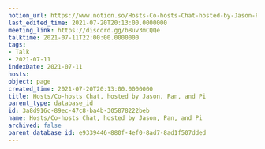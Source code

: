 ```yaml
---
notion_url: https://www.notion.so/Hosts-Co-hosts-Chat-hosted-by-Jason-Pan-and-Pi-3a8d916c89ec47c8ba4b305878222beb
last_edited_time: 2021-07-20T20:13:00.0000000
meeting_link: https://discord.gg/bBuv3mCQQe
talktime: 2021-07-11T22:00:00.0000000
tags:
- Talk
- 2021-07-11
indexDate: 2021-07-11
hosts: 
object: page
created_time: 2021-07-20T20:13:00.0000000
title: Hosts/Co-hosts Chat, hosted by Jason, Pan, and Pi
parent_type: database_id
id: 3a8d916c-89ec-47c8-ba4b-305878222beb
name: Hosts/Co-hosts Chat, hosted by Jason, Pan, and Pi
archived: false
parent_database_id: e9339446-880f-4ef0-8ad7-8ad1f507dded
---
```






